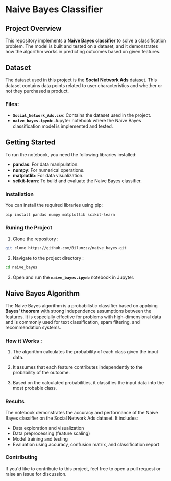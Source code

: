 # Naive Bayes Classifier

## Project Overview
This repository implements a **Naive Bayes classifier** to solve a classification problem. The model is built and tested on a dataset, and it demonstrates how the algorithm works in predicting outcomes based on given features.

## Dataset
The dataset used in this project is the **Social Network Ads** dataset. This dataset contains data points related to user characteristics and whether or not they purchased a product.

### Files:
- **`Social_Network_Ads.csv`**: Contains the dataset used in the project.
- **`naive_bayes.ipynb`**: Jupyter notebook where the Naive Bayes classification model is implemented and tested.

## Getting Started

To run the notebook, you need the following libraries installed:

- **pandas**: For data manipulation.
- **numpy**: For numerical operations.
- **matplotlib**: For data visualization.
- **scikit-learn**: To build and evaluate the Naive Bayes classifier.

### Installation

You can install the required libraries using pip:

```bash
pip install pandas numpy matplotlib scikit-learn
```

### Runing the Project

1. Clone the repository :

```bash
git clone https://github.com/Bilunzzz/naive_bayes.git
```

2. Navigate to the project directory :

```bash
cd naive_bayes
```

3. Open and run the **`naive_bayes.ipynb`** notebook in Jupyter.

## Naive Bayes Algorithm

The Naive Bayes algorithm is a probabilistic classifier based on applying **Bayes' theorem** with strong independence assumptions between the features. It is especially effective for problems with high-dimensional data and is commonly used for text classification, spam filtering, and recommendation systems.

### How it Works :
1. The algorithm calculates the probability of each class given the input data.

2. It assumes that each feature contributes independently to the probability of the outcome.

3. Based on the calculated probabilities, it classifies the input data into the most probable class.

### Results

The notebook demonstrates the accuracy and performance of the Naive Bayes classifier on the Social Network Ads dataset. It includes:

- Data exploration and visualization
- Data preprocessing (feature scaling)
- Model training and testing
- Evaluation using accuracy, confusion matrix, and classification report

### Contributing

If you'd like to contribute to this project, feel free to open a pull request or raise an issue for discussion.

